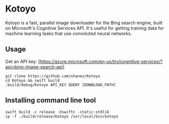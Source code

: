 # Kotoyo

Kotoyo is a fast, parallel image downloader for the Bing search engine, built on Microsoft's Cognitive Services API. It's useful for getting training data for machine learning tasks that use convoluted neural networks.

## Usage

Get an API key: [https://azure.microsoft.com/en-us/try/cognitive-services/?api=bing-image-search-api]

```
git clone https://github.com/shanev/Kotoyo
cd Kotoyo && swift build
.build/debug/Kotoyo API_KEY QUERY [DOWNLOAD_PATH]
```

## Installing command line tool

```
swift build -c release -Xswiftc -static-stdlib
cp -f ./build/release/Kotoyo /usr/local/bin/kotoyo
```


